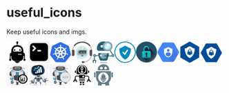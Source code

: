 # useful_icons
Keep useful icons and imgs.

<img src="https://raw.githubusercontent.com/beatrizmr/useful_icons/master/drobot.jpg" alt="drobot" width="50" height="50"><img src="https://raw.githubusercontent.com/beatrizmr/useful_icons/master/cmdbot2.jpg" alt="cmdbot2" width="50" height="50"><img src="https://raw.githubusercontent.com/beatrizmr/useful_icons/master/kbot.png" alt="kbot" width="50" height="50"><img src="https://raw.githubusercontent.com/beatrizmr/useful_icons/master/smbot.png" alt="smbot" width="50" height="50"><img src="https://raw.githubusercontent.com/beatrizmr/useful_icons/master/securitybot1.png" alt="securitybot1" width="50" height="50"><img src="https://raw.githubusercontent.com/beatrizmr/useful_icons/master/securitybot2.png" alt="securitybot2" width="50" height="50"><img src="https://raw.githubusercontent.com/beatrizmr/useful_icons/master/securitybot3.png" alt="securitybot3" width="50" height="50"><img src="https://raw.githubusercontent.com/beatrizmr/useful_icons/master/iambot.png" alt="securitybot3" width="50" height="50"><img src="https://raw.githubusercontent.com/beatrizmr/useful_icons/master/d-iambot-slack.png" alt="securitybot3" width="50" height="50"><img src="https://raw.githubusercontent.com/beatrizmr/useful_icons/master/1iambot-slack.png" alt="securitybot3" width="50" height="50"><img src="https://raw.githubusercontent.com/beatrizmr/useful_icons/master/logboticon2.png" alt="securitybot3" width="50" height="50"><img src="https://raw.githubusercontent.com/beatrizmr/useful_icons/master/logbot-icon.png" alt="securitybot3" width="50" height="50"><img src="https://raw.githubusercontent.com/beatrizmr/useful_icons/master/newcmbot.png" alt="newcmdbot" width="50" height="50"><img src="https://raw.githubusercontent.com/beatrizmr/useful_icons/master/alertbot.png" alt="alertbot" width="50" height="50"><img src="https://raw.githubusercontent.com/beatrizmr/useful_icons/master/alertmngrbot.png" alt="alertbot" width="50" height="50">



